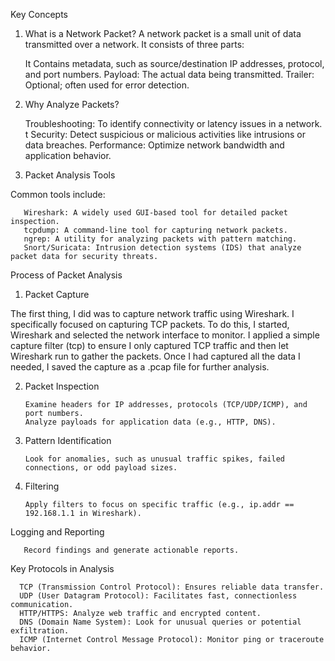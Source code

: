  Key Concepts
1. What is a Network Packet?
 A network packet is a small unit of data transmitted over a network.
 It consists of three parts:

   It Contains metadata, such as source/destination IP addresses, protocol, and port numbers.
   Payload: The actual data being transmitted.
   Trailer: Optional; often used for error detection.

 2. Why Analyze Packets?

    Troubleshooting: To identify connectivity or latency issues in a network.
   t Security: Detect suspicious or malicious activities like intrusions or data breaches.
    Performance: Optimize network bandwidth and application behavior.


 4. Packet Analysis Tools

   Common tools include:

       Wireshark: A widely used GUI-based tool for detailed packet inspection.
       tcpdump: A command-line tool for capturing network packets.
       ngrep: A utility for analyzing packets with pattern matching.
       Snort/Suricata: Intrusion detection systems (IDS) that analyze packet data for security threats.

Process of Packet Analysis

1. Packet Capture

The first thing, I did was to capture network traffic using Wireshark. I specifically focused on capturing TCP packets. To do this, I started, Wireshark and selected the network interface to monitor. I applied a simple capture filter (tcp) to ensure I only captured TCP traffic and then let Wireshark run to gather the packets. Once I had captured all the data I needed, I saved the capture as a .pcap file for further analysis.

2. Packet Inspection

       Examine headers for IP addresses, protocols (TCP/UDP/ICMP), and port numbers.
       Analyze payloads for application data (e.g., HTTP, DNS).

5. Pattern Identification

       Look for anomalies, such as unusual traffic spikes, failed connections, or odd payload sizes.

6. Filtering

       Apply filters to focus on specific traffic (e.g., ip.addr == 192.168.1.1 in Wireshark).

Logging and Reporting

       Record findings and generate actionable reports.

Key Protocols in Analysis

      TCP (Transmission Control Protocol): Ensures reliable data transfer.
      UDP (User Datagram Protocol): Facilitates fast, connectionless communication.
      HTTP/HTTPS: Analyze web traffic and encrypted content.
      DNS (Domain Name System): Look for unusual queries or potential exfiltration.
      ICMP (Internet Control Message Protocol): Monitor ping or traceroute behavior.

